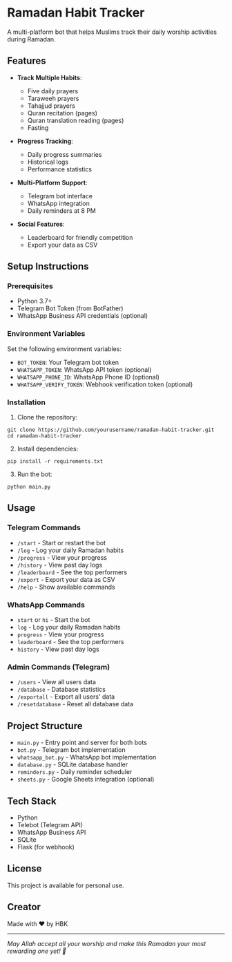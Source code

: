 
# Ramadan Habit Tracker

A multi-platform bot that helps Muslims track their daily worship activities during Ramadan.

## Features

- **Track Multiple Habits**:
  - Five daily prayers
  - Taraweeh prayers
  - Tahajjud prayers
  - Quran recitation (pages)
  - Quran translation reading (pages)
  - Fasting

- **Progress Tracking**:
  - Daily progress summaries
  - Historical logs 
  - Performance statistics

- **Multi-Platform Support**:
  - Telegram bot interface
  - WhatsApp integration
  - Daily reminders at 8 PM

- **Social Features**:
  - Leaderboard for friendly competition
  - Export your data as CSV

## Setup Instructions

### Prerequisites

- Python 3.7+
- Telegram Bot Token (from BotFather)
- WhatsApp Business API credentials (optional)

### Environment Variables

Set the following environment variables:

- `BOT_TOKEN`: Your Telegram bot token
- `WHATSAPP_TOKEN`: WhatsApp API token (optional)
- `WHATSAPP_PHONE_ID`: WhatsApp Phone ID (optional)
- `WHATSAPP_VERIFY_TOKEN`: Webhook verification token (optional)

### Installation

1. Clone the repository:
```
git clone https://github.com/yourusername/ramadan-habit-tracker.git
cd ramadan-habit-tracker
```

2. Install dependencies:
```
pip install -r requirements.txt
```

3. Run the bot:
```
python main.py
```

## Usage

### Telegram Commands

- `/start` - Start or restart the bot
- `/log` - Log your daily Ramadan habits
- `/progress` - View your progress 
- `/history` - View past day logs
- `/leaderboard` - See the top performers
- `/export` - Export your data as CSV
- `/help` - Show available commands

### WhatsApp Commands

- `start` or `hi` - Start the bot
- `log` - Log your daily Ramadan habits
- `progress` - View your progress
- `leaderboard` - See the top performers
- `history` - View past day logs

### Admin Commands (Telegram)

- `/users` - View all users data
- `/database` - Database statistics
- `/exportall` - Export all users' data
- `/resetdatabase` - Reset all database data

## Project Structure

- `main.py` - Entry point and server for both bots
- `bot.py` - Telegram bot implementation
- `whatsapp_bot.py` - WhatsApp bot implementation
- `database.py` - SQLite database handler
- `reminders.py` - Daily reminder scheduler
- `sheets.py` - Google Sheets integration (optional)

## Tech Stack

- Python
- Telebot (Telegram API)
- WhatsApp Business API
- SQLite
- Flask (for webhook)

## License

This project is available for personal use.

## Creator

Made with ❤️ by HBK

---

*May Allah accept all your worship and make this Ramadan your most rewarding one yet! 🤲*
